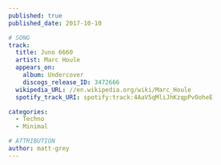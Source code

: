 ```yaml
---
published: true
published_date: 2017-10-10

# SONG
track:
  title: Juno 6660
  artist: Marc Houle
  appears_on:
    album: Undercover
    discogs_release_ID: 3472666
  wikipedia_URL: //en.wikipedia.org/wiki/Marc_Houle
  spotify_track_URI: spotify:track:4AaV5qMliJhKzqpPvOoheE

categories:
  - Techno
  - Minimal

# ATTRIBUTION
author: matt-grey
---
```

